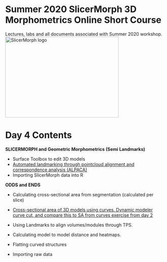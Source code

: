 # Summer 2020 SlicerMorph 3D Morphometrics Online Short Course 
Lectures, labs and all documents associated with Summer 2020 workshop.
<img alt="SlicerMorph logo" width="358" height="256" src="https://github.com/SlicerMorph/SlicerMorph.github.io/blob/master/SlicerMorph_Logos/SlicerMorph_Final_Logos-V2.jpg">

# Day 4 Contents

**SLICERMORPH and Geometric Morphometrics (Semi Landmarks)**
*	Surface Toolbox to edit 3D models 
* [Automated landmarking through pointcloud alignment and correspondence analysis (ALPACA)](https://github.com/SlicerMorph/S_2020/blob/master/Lab_ALPACA/README.md)
* Importing SlicerMorph data into R


**ODDS and ENDS**
* Calculating cross-sectional area from segmentation (calculated per slice)
* [Cross-sectional area of 3D models using curves. Dynamic modeler curve cut, and compare this to SA from curves exercise from day 2](https://github.com/SlicerMorph/S_2020/blob/master/Day_2/Markups/Markups.md#example-1-using-markups-for-measurement)

* Using Landmarks to align volumes/modules through TPS.
*	Calculating model to model distance and heatmaps.
*	Flatting curved structures 
*	Importing raw data






